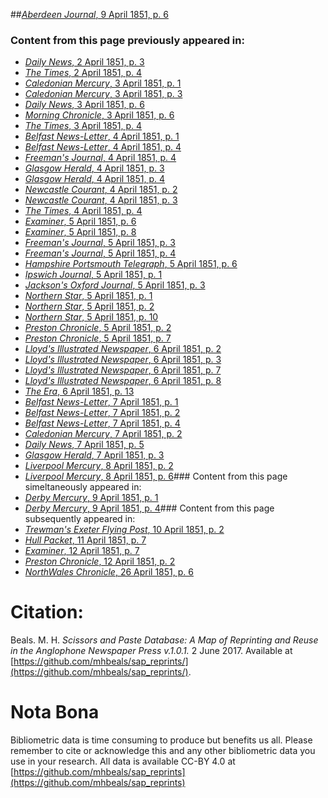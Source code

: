 ##[*Aberdeen Journal*, 9 April 1851, p. 6](https://mhbeals.github.io/sap_html/Aberdeen-Journal/Aberdeen-Journal-9-April-1851-p-6)

### Content from this page previously appeared in:
+ [*Daily News*, 2 April 1851, p. 3](https://mhbeals.github.io/sap_html/Daily-News/Daily-News-2-April-1851-p-3)
+ [*The Times*, 2 April 1851, p. 4](https://mhbeals.github.io/sap_html/The-Times/The-Times-2-April-1851-p-4)
+ [*Caledonian Mercury*, 3 April 1851, p. 1](https://mhbeals.github.io/sap_html/Caledonian-Mercury/Caledonian-Mercury-3-April-1851-p-1)
+ [*Caledonian Mercury*, 3 April 1851, p. 3](https://mhbeals.github.io/sap_html/Caledonian-Mercury/Caledonian-Mercury-3-April-1851-p-3)
+ [*Daily News*, 3 April 1851, p. 6](https://mhbeals.github.io/sap_html/Daily-News/Daily-News-3-April-1851-p-6)
+ [*Morning Chronicle*, 3 April 1851, p. 6](https://mhbeals.github.io/sap_html/Morning-Chronicle/Morning-Chronicle-3-April-1851-p-6)
+ [*The Times*, 3 April 1851, p. 4](https://mhbeals.github.io/sap_html/The-Times/The-Times-3-April-1851-p-4)
+ [*Belfast News-Letter*, 4 April 1851, p. 1](https://mhbeals.github.io/sap_html/Belfast-News-Letter/Belfast-News-Letter-4-April-1851-p-1)
+ [*Belfast News-Letter*, 4 April 1851, p. 4](https://mhbeals.github.io/sap_html/Belfast-News-Letter/Belfast-News-Letter-4-April-1851-p-4)
+ [*Freeman's Journal*, 4 April 1851, p. 4](https://mhbeals.github.io/sap_html/Freeman's-Journal/Freeman's-Journal-4-April-1851-p-4)
+ [*Glasgow Herald*, 4 April 1851, p. 3](https://mhbeals.github.io/sap_html/Glasgow-Herald/Glasgow-Herald-4-April-1851-p-3)
+ [*Glasgow Herald*, 4 April 1851, p. 4](https://mhbeals.github.io/sap_html/Glasgow-Herald/Glasgow-Herald-4-April-1851-p-4)
+ [*Newcastle Courant*, 4 April 1851, p. 2](https://mhbeals.github.io/sap_html/Newcastle-Courant/Newcastle-Courant-4-April-1851-p-2)
+ [*Newcastle Courant*, 4 April 1851, p. 3](https://mhbeals.github.io/sap_html/Newcastle-Courant/Newcastle-Courant-4-April-1851-p-3)
+ [*The Times*, 4 April 1851, p. 4](https://mhbeals.github.io/sap_html/The-Times/The-Times-4-April-1851-p-4)
+ [*Examiner*, 5 April 1851, p. 6](https://mhbeals.github.io/sap_html/Examiner/Examiner-5-April-1851-p-6)
+ [*Examiner*, 5 April 1851, p. 8](https://mhbeals.github.io/sap_html/Examiner/Examiner-5-April-1851-p-8)
+ [*Freeman's Journal*, 5 April 1851, p. 3](https://mhbeals.github.io/sap_html/Freeman's-Journal/Freeman's-Journal-5-April-1851-p-3)
+ [*Freeman's Journal*, 5 April 1851, p. 4](https://mhbeals.github.io/sap_html/Freeman's-Journal/Freeman's-Journal-5-April-1851-p-4)
+ [*Hampshire Portsmouth Telegraph*, 5 April 1851, p. 6](https://mhbeals.github.io/sap_html/Hampshire-Portsmouth-Telegraph/Hampshire-Portsmouth-Telegraph-5-April-1851-p-6)
+ [*Ipswich Journal*, 5 April 1851, p. 1](https://mhbeals.github.io/sap_html/Ipswich-Journal/Ipswich-Journal-5-April-1851-p-1)
+ [*Jackson's Oxford Journal*, 5 April 1851, p. 3](https://mhbeals.github.io/sap_html/Jackson's-Oxford-Journal/Jackson's-Oxford-Journal-5-April-1851-p-3)
+ [*Northern Star*, 5 April 1851, p. 1](https://mhbeals.github.io/sap_html/Northern-Star/Northern-Star-5-April-1851-p-1)
+ [*Northern Star*, 5 April 1851, p. 2](https://mhbeals.github.io/sap_html/Northern-Star/Northern-Star-5-April-1851-p-2)
+ [*Northern Star*, 5 April 1851, p. 10](https://mhbeals.github.io/sap_html/Northern-Star/Northern-Star-5-April-1851-p-10)
+ [*Preston Chronicle*, 5 April 1851, p. 2](https://mhbeals.github.io/sap_html/Preston-Chronicle/Preston-Chronicle-5-April-1851-p-2)
+ [*Preston Chronicle*, 5 April 1851, p. 7](https://mhbeals.github.io/sap_html/Preston-Chronicle/Preston-Chronicle-5-April-1851-p-7)
+ [*Lloyd's Illustrated Newspaper*, 6 April 1851, p. 2](https://mhbeals.github.io/sap_html/Lloyd's-Illustrated-Newspaper/Lloyd's-Illustrated-Newspaper-6-April-1851-p-2)
+ [*Lloyd's Illustrated Newspaper*, 6 April 1851, p. 3](https://mhbeals.github.io/sap_html/Lloyd's-Illustrated-Newspaper/Lloyd's-Illustrated-Newspaper-6-April-1851-p-3)
+ [*Lloyd's Illustrated Newspaper*, 6 April 1851, p. 7](https://mhbeals.github.io/sap_html/Lloyd's-Illustrated-Newspaper/Lloyd's-Illustrated-Newspaper-6-April-1851-p-7)
+ [*Lloyd's Illustrated Newspaper*, 6 April 1851, p. 8](https://mhbeals.github.io/sap_html/Lloyd's-Illustrated-Newspaper/Lloyd's-Illustrated-Newspaper-6-April-1851-p-8)
+ [*The Era*, 6 April 1851, p. 13](https://mhbeals.github.io/sap_html/The-Era/The-Era-6-April-1851-p-13)
+ [*Belfast News-Letter*, 7 April 1851, p. 1](https://mhbeals.github.io/sap_html/Belfast-News-Letter/Belfast-News-Letter-7-April-1851-p-1)
+ [*Belfast News-Letter*, 7 April 1851, p. 2](https://mhbeals.github.io/sap_html/Belfast-News-Letter/Belfast-News-Letter-7-April-1851-p-2)
+ [*Belfast News-Letter*, 7 April 1851, p. 4](https://mhbeals.github.io/sap_html/Belfast-News-Letter/Belfast-News-Letter-7-April-1851-p-4)
+ [*Caledonian Mercury*, 7 April 1851, p. 2](https://mhbeals.github.io/sap_html/Caledonian-Mercury/Caledonian-Mercury-7-April-1851-p-2)
+ [*Daily News*, 7 April 1851, p. 5](https://mhbeals.github.io/sap_html/Daily-News/Daily-News-7-April-1851-p-5)
+ [*Glasgow Herald*, 7 April 1851, p. 3](https://mhbeals.github.io/sap_html/Glasgow-Herald/Glasgow-Herald-7-April-1851-p-3)
+ [*Liverpool Mercury*, 8 April 1851, p. 2](https://mhbeals.github.io/sap_html/Liverpool-Mercury/Liverpool-Mercury-8-April-1851-p-2)
+ [*Liverpool Mercury*, 8 April 1851, p. 6](https://mhbeals.github.io/sap_html/Liverpool-Mercury/Liverpool-Mercury-8-April-1851-p-6)### Content from this page simeltaneously appeared in:
+ [*Derby Mercury*, 9 April 1851, p. 1](https://mhbeals.github.io/sap_html/Derby-Mercury/Derby-Mercury-9-April-1851-p-1)
+ [*Derby Mercury*, 9 April 1851, p. 4](https://mhbeals.github.io/sap_html/Derby-Mercury/Derby-Mercury-9-April-1851-p-4)### Content from this page subsequently appeared in:
+ [*Trewman's Exeter Flying Post*, 10 April 1851, p. 2](https://mhbeals.github.io/sap_html/Trewman's-Exeter-Flying-Post/Trewman's-Exeter-Flying-Post-10-April-1851-p-2)
+ [*Hull Packet*, 11 April 1851, p. 7](https://mhbeals.github.io/sap_html/Hull-Packet/Hull-Packet-11-April-1851-p-7)
+ [*Examiner*, 12 April 1851, p. 7](https://mhbeals.github.io/sap_html/Examiner/Examiner-12-April-1851-p-7)
+ [*Preston Chronicle*, 12 April 1851, p. 2](https://mhbeals.github.io/sap_html/Preston-Chronicle/Preston-Chronicle-12-April-1851-p-2)
+ [*NorthWales Chronicle*, 26 April 1851, p. 6](https://mhbeals.github.io/sap_html/NorthWales-Chronicle/NorthWales-Chronicle-26-April-1851-p-6)
                    
# Citation: 

Beals. M. H. *Scissors and Paste Database: A Map of Reprinting and Reuse in the Anglophone Newspaper Press v.1.0.1.* 2 June 2017. Available at [https://github.com/mhbeals/sap_reprints/](https://github.com/mhbeals/sap_reprints/). 
                    
# Nota Bona

Bibliometric data is time consuming to produce but benefits us all. Please remember to cite or acknowledge this and any other bibliometric data you use in your research. All data is available CC-BY 4.0 at [https://github.com/mhbeals/sap_reprints](https://github.com/mhbeals/sap_reprints)